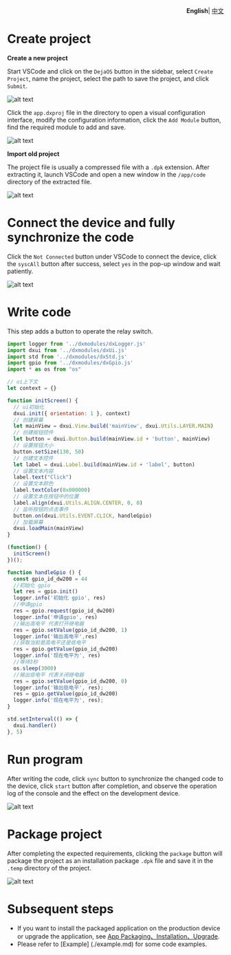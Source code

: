 <p align="right">
    <b>English</b>| <a href="./demo_CN.md">中文</a>
</p>

# Create project

**Create a new project**

Start VSCode and click on the `DejaOS` button in the sidebar, select `Create Project`, name the project, select the path to save the project, and click `Submit`.

![alt text](image/demo-2.gif)

Click the `app.dxproj` file in the directory to open a visual configuration interface, modify the configuration information, click the `Add Module` button, find the required module to add and save.

![alt text](image/demo-4.gif)

**Import old project**

The project file is usually a compressed file with a `.dpk` extension. After extracting it, launch VSCode and open a new window in the `/app/code` directory of the extracted file.

![alt text](image/demo-12.gif)

# Connect the device and fully synchronize the code

Click the `Not Connected` button under VSCode to connect the device, click the `syscAll` button after success, select `yes` in the pop-up window and wait patiently.

![alt text](image/demo-6.gif)

# Write code

This step adds a button to operate the relay switch.

```javascript
import logger from '../dxmodules/dxLogger.js'
import dxui from '../dxmodules/dxUi.js'
import std from '../dxmodules/dxStd.js'
import gpio from '../dxmodules/dxGpio.js'
import * as os from "os"

// ui上下文
let context = {}

function initScreen() {
  // ui初始化
  dxui.init({ orientation: 1 }, context)
  // 创建屏幕
  let mainView = dxui.View.build('mainView', dxui.Utils.LAYER.MAIN)
  // 创建按钮控件
  let button = dxui.Button.build(mainView.id + 'button', mainView)
  // 设置按钮大小
  button.setSize(130, 50)
  // 创建文本控件
  let label = dxui.Label.build(mainView.id + 'label', button)
  // 设置文本内容
  label.text("Click")
  // 设置文本颜色
  label.textColor(0x000000)
  // 设置文本在按钮中的位置
  label.align(dxui.Utils.ALIGN.CENTER, 0, 0)
  // 监听按钮的点击事件
  button.on(dxui.Utils.EVENT.CLICK, handleGpio)
  // 加载屏幕
  dxui.loadMain(mainView)
}

(function() {
  initScreen()
})();

function handleGpio () {
  const gpio_id_dw200 = 44
  //初始化 gpio
  let res = gpio.init()
  logger.info('初始化 gpio', res)
  //申请gpio
  res = gpio.request(gpio_id_dw200)
  logger.info('申请gpio', res)
  //输出高电平 代表打开继电器
  res = gpio.setValue(gpio_id_dw200, 1)
  logger.info('输出高电平',res)
  //获取当前是高电平还是低电平
  res = gpio.getValue(gpio_id_dw200)
  logger.info('现在电平为', res)
  //等待3秒
  os.sleep(3000)
  //输出低电平 代表关闭继电器
  res = gpio.setValue(gpio_id_dw200, 0)
  logger.info('输出低电平', res);
  res = gpio.getValue(gpio_id_dw200)
  logger.info('现在电平为', res);
}

std.setInterval(() => {
  dxui.handler()
}, 5)
```

# Run program

After writing the code, click `sync` button to synchronize the changed code to the device, click `start` button after completion, and observe the operation log of the console and the effect on the development device.

![alt text](image/demo-8.gif)

# Package project

After completing the expected requirements, clicking the `package` button will package the project as an installation package `.dpk` file and save it in the `.temp` directory of the project.

![alt text](image/demo-10.gif)

# Subsequent steps

- If you want to install the packaged application on the production device or upgrade the application, see [App Packaging、Installation、Upgrade](./app.md).
- Please refer to [Example] (./example.md) for some code examples.